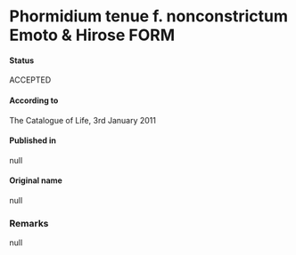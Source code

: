 # Phormidium tenue f. nonconstrictum Emoto & Hirose FORM

#### Status
ACCEPTED

#### According to
The Catalogue of Life, 3rd January 2011

#### Published in
null

#### Original name
null

### Remarks
null
